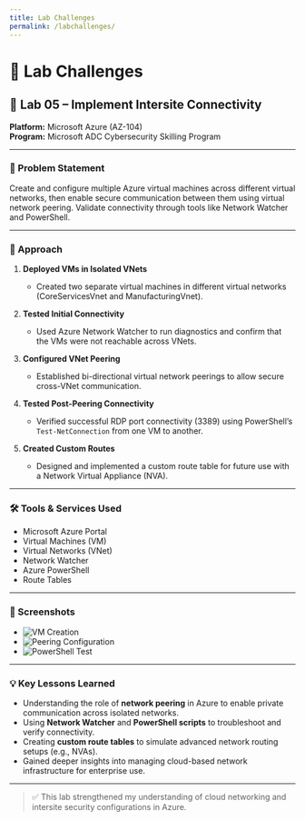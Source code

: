 ```yaml
---
title: Lab Challenges
permalink: /labchallenges/
---
```


# 🧪 Lab Challenges

## 🔧 Lab 05 – Implement Intersite Connectivity  
**Platform:** Microsoft Azure (AZ-104)  
**Program:** Microsoft ADC Cybersecurity Skilling Program

---

### 📝 Problem Statement

Create and configure multiple Azure virtual machines across different virtual networks, then enable secure communication between them using virtual network peering. Validate connectivity through tools like Network Watcher and PowerShell.

---

### 🧭 Approach

1. **Deployed VMs in Isolated VNets**  
   - Created two separate virtual machines in different virtual networks (CoreServicesVnet and ManufacturingVnet).

2. **Tested Initial Connectivity**  
   - Used Azure Network Watcher to run diagnostics and confirm that the VMs were not reachable across VNets.

3. **Configured VNet Peering**  
   - Established bi-directional virtual network peerings to allow secure cross-VNet communication.

4. **Tested Post-Peering Connectivity**  
   - Verified successful RDP port connectivity (3389) using PowerShell’s `Test-NetConnection` from one VM to another.

5. **Created Custom Routes**  
   - Designed and implemented a custom route table for future use with a Network Virtual Appliance (NVA).

---

### 🛠 Tools & Services Used

- Microsoft Azure Portal  
- Virtual Machines (VM)  
- Virtual Networks (VNet)  
- Network Watcher  
- Azure PowerShell  
- Route Tables

---

### 📸 Screenshots

- ![VM Creation](images/lab05_vm_creation.png)  
- ![Peering Configuration](images/lab05_peering.png)  
- ![PowerShell Test](images/lab05_powershell.png)  

---

### 💡 Key Lessons Learned

- Understanding the role of **network peering** in Azure to enable private communication across isolated networks.
- Using **Network Watcher** and **PowerShell scripts** to troubleshoot and verify connectivity.
- Creating **custom route tables** to simulate advanced network routing setups (e.g., NVAs).
- Gained deeper insights into managing cloud-based network infrastructure for enterprise use.

---

> ✅ This lab strengthened my understanding of cloud networking and intersite security configurations in Azure.
